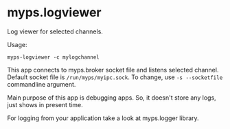 # myps.logviewer

Log viewer for selected channels.

Usage:

```
myps-logviewer -c mylogchannel
```

This app connects to myps.broker socket file and listens selected channel. Default socket file is `/run/myps/myipc.sock`. To change, use `-s --socketfile` commandline argument.


Main purpose of this app is debugging apps. So, it doesn't store any logs, just shows in present time.

For logging from your application take a look at myps.logger library.
